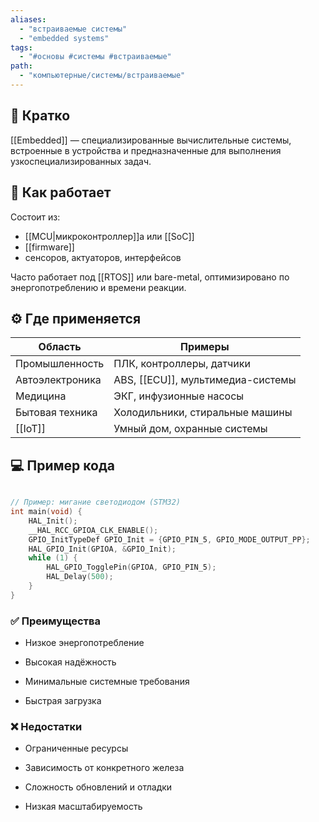 ```yaml
---
aliases:
  - "встраиваемые системы"
  - "embedded systems"
tags:
  - "#основы #системы #встраиваемые"
path:
  - "компьютерные/системы/встраиваемые"
---
```


## 📌 Кратко  
[[Embedded]] — специализированные вычислительные системы, встроенные в устройства и предназначенные для выполнения узкоспециализированных задач.

## 🧠 Как работает  
Состоит из:
- [[MCU|микроконтроллер]]а или [[SoC]]
- [[firmware]]
- сенсоров, актуаторов, интерфейсов

Часто работает под [[RTOS]] или bare-metal, оптимизировано по энергопотреблению и времени реакции.

## ⚙️ Где применяется

| Область         | Примеры                           |
| --------------- | --------------------------------- |
| Промышленность  | ПЛК, контроллеры, датчики         |
| Автоэлектроника | ABS, [[ECU]], мультимедиа-системы |
| Медицина        | ЭКГ, инфузионные насосы           |
| Бытовая техника | Холодильники, стиральные машины   |
| [[IoT]]         | Умный дом, охранные системы       |

## 💻 Пример кода

```c

// Пример: мигание светодиодом (STM32)
int main(void) {
    HAL_Init();
    __HAL_RCC_GPIOA_CLK_ENABLE();
    GPIO_InitTypeDef GPIO_Init = {GPIO_PIN_5, GPIO_MODE_OUTPUT_PP};
    HAL_GPIO_Init(GPIOA, &GPIO_Init);
    while (1) {
        HAL_GPIO_TogglePin(GPIOA, GPIO_PIN_5);
        HAL_Delay(500);
    }
}
```

### ✅ Преимущества

- Низкое энергопотребление
    
- Высокая надёжность
    
- Минимальные системные требования
    
- Быстрая загрузка
    

### ❌ Недостатки

- Ограниченные ресурсы
    
- Зависимость от конкретного железа
    
- Сложность обновлений и отладки
    
- Низкая масштабируемость